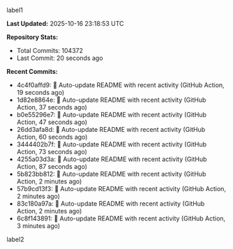 
label1 
<!-- ACTIVITY_START -->
**Last Updated:** 2025-10-16 23:18:53 UTC

**Repository Stats:**
- Total Commits: 104372
- Last Commit: 20 seconds ago

**Recent Commits:**
- 4c4f0affd9: 🤖 Auto-update README with recent activity (GitHub Action, 19 seconds ago)
- 1d82e8864e: 🤖 Auto-update README with recent activity (GitHub Action, 37 seconds ago)
- b0e55296e7: 🤖 Auto-update README with recent activity (GitHub Action, 47 seconds ago)
- 26dd3afa8d: 🤖 Auto-update README with recent activity (GitHub Action, 60 seconds ago)
- 3444402b7f: 🤖 Auto-update README with recent activity (GitHub Action, 73 seconds ago)
- 4255a03d3a: 🤖 Auto-update README with recent activity (GitHub Action, 87 seconds ago)
- 5b823bb812: 🤖 Auto-update README with recent activity (GitHub Action, 2 minutes ago)
- 57b9cd13f3: 🤖 Auto-update README with recent activity (GitHub Action, 2 minutes ago)
- 83c180a97a: 🤖 Auto-update README with recent activity (GitHub Action, 2 minutes ago)
- 6c8f143891: 🤖 Auto-update README with recent activity (GitHub Action, 3 minutes ago)
<!-- ACTIVITY_END -->

label2

